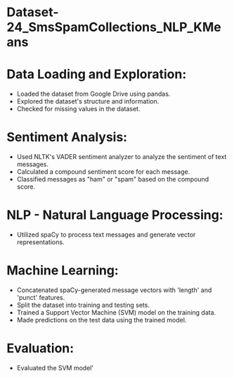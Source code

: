 # Dataset-24_SmsSpamCollections_NLP_KMeans
# Data Loading and Exploration:
- Loaded the dataset from Google Drive using pandas.
- Explored the dataset's structure and information.
- Checked for missing values in the dataset.
# Sentiment Analysis:
- Used NLTK's VADER sentiment analyzer to analyze the sentiment of text messages.
- Calculated a compound sentiment score for each message.
- Classified messages as "ham" or "spam" based on the compound score.
# NLP - Natural Language Processing:
- Utilized spaCy to process text messages and generate vector representations.
# Machine Learning:
- Concatenated spaCy-generated message vectors with 'length' and 'punct' features.
- Split the dataset into training and testing sets.
- Trained a Support Vector Machine (SVM) model on the training data.
- Made predictions on the test data using the trained model.
# Evaluation:
- Evaluated the SVM model'
